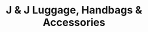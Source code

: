 ---
title: "J & J Luggage, Handbags & Accessories"
url: /scarborough/j-und-j-luggage-handbags-und-accessories/
shop: Taschen & Koffer
---